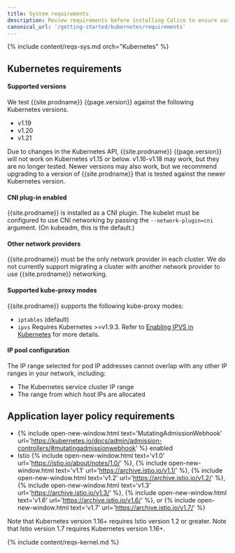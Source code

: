 ```yaml
---
title: System requirements
description: Review requirements before installing Calico to ensure success.
canonical_url: '/getting-started/kubernetes/requirements'
---
```


{% include content/reqs-sys.md orch="Kubernetes" %}

## Kubernetes requirements

#### Supported versions

We test {{site.prodname}} {{page.version}} against the following Kubernetes versions.

- v1.19
- v1.20
- v1.21

Due to changes in the Kubernetes API, {{site.prodname}} {{page.version}} will not work
on Kubernetes v1.15 or below.  v1.16-v1.18 may work, but they are no longer tested. 
Newer versions may also work, but we recommend upgrading to a version of {{site.prodname}}
that is tested against the newer Kubernetes version.

#### CNI plug-in enabled

{{site.prodname}} is installed as a CNI plugin. The kubelet must be configured
to use CNI networking by passing the `--network-plugin=cni` argument. (On
kubeadm, this is the default.)

#### Other network providers

{{site.prodname}} must be the only network provider in each cluster. We do
not currently support migrating a cluster with another network provider to
use {{site.prodname}} networking.

#### Supported kube-proxy modes

{{site.prodname}} supports the following kube-proxy modes:
- `iptables` (default)
- `ipvs` Requires Kubernetes >=v1.9.3. Refer to
  [Enabling IPVS in Kubernetes](../../networking/enabling-ipvs) for more details.

#### IP pool configuration

The IP range selected for pod IP addresses cannot overlap with any other
IP ranges in your network, including:

- The Kubernetes service cluster IP range
- The range from which host IPs are allocated

## Application layer policy requirements

- {% include open-new-window.html text='MutatingAdmissionWebhook' url='https://kubernetes.io/docs/admin/admission-controllers/#mutatingadmissionwebhook' %} enabled
- Istio {% include open-new-window.html text='v1.0' url='https://istio.io/about/notes/1.0/' %}, {% include open-new-window.html text='v1.1' url='https://archive.istio.io/v1.1/' %}, {% include open-new-window.html text='v1.2' url='https://archive.istio.io/v1.2/' %}, {% include open-new-window.html text='v1.3' url='https://archive.istio.io/v1.3/' %}, {% include open-new-window.html text='v1.6' url='https://archive.istio.io/v1.6/' %}, or {% include open-new-window.html text='v1.7' url='https://archive.istio.io/v1.7/' %}

Note that Kubernetes version 1.16+ requires Istio version 1.2 or greater.
Note that Istio version 1.7 requires Kubernetes version 1.16+.

{% include content/reqs-kernel.md %}

